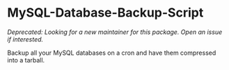 MySQL-Database-Backup-Script
============================
_Deprecated: Looking for a new maintainer for this package. Open an issue if interested._


Backup all your MySQL databases on a cron and have them compressed into a tarball.
